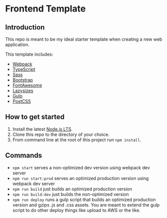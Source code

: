 # Frontend Template

## Introduction

This repo is meant to be my ideal starter template when creating a new web application.

This template includes:

* [Webpack](https://webpack.js.org/)
* [TypeScript](https://www.typescriptlang.org/)
* [Sass](https://sass-lang.com/)
* [Bootstrap](https://getbootstrap.com/)
* [FontAwesome](https://fontawesome.com/)
* [Lazysizes](https://www.npmjs.com/package/lazysizes)
* [Gulp](https://gulpjs.com/)
* [PostCSS](https://postcss.org/)

## How to get started

1. Install the latest [Node.js LTS](https://nodejs.org).
2. Clone this repo to the directory of your choice.
3. From command line at the root of this project run `npm install`.

## Commands

* `npm start` serves a non-optimized dev version using webpack dev server
* `npm run start:prod` serves an optimized production version using webpack dev server
* `npm run build` just builds an optimized production version
* `npm run build:dev` just builds the non-optimized version
* `npm run deploy` runs a gulp script that builds an optimized production version and gzips .js and .css assets. You are meant to extend the gulp script to do other deploy things like upload to AWS or the like.
